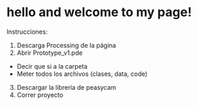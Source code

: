# hello and welcome to my page!

Instrucciones:
1. Descarga Processing de la página
2. Abrir Prototype_v1.pde
- Decir que si a la carpeta
- Meter todos los archivos (clases, data, code)
3. Descargar la librería de peasycam
4. Correr proyecto